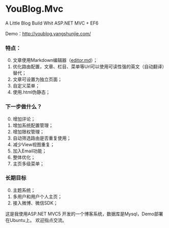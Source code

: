 # YouBlog.Mvc
A Little Blog Build Whit ASP.NET MVC + EF6

Demo：http://youblog.yangshunjie.com/

### 特点：
0. 文章使用Markdown编辑器（[editor.md](https://github.com/pandao/editor.md)）；
0. 优化路由配置，文章、栏目、菜单等Url可以使用可读性强的英文（自动翻译）替代；
1. 文章可设置为独立页面；
2. 自定义菜单；
3. 使用.html伪静态；

### 下一步做什么？
0. 增加评论；
1. 增加系统配置管理；
2. 增加限权管理；
3. 自动筛选路由是否重复使用；
4. 减少View视图重复；
5. 加入Email功能；
6. 整体优化；
7. 主页多级菜单；

### 长期目标
0. 主题系统；
1. 多用户和用户个人主页；
2. 接入微博、微信SDK；

这是我使用ASP.NET MVC5 开发的一个博客系统，数据库是Mysql，Demo部署在Ubuntu上。
欢迎指点交流。
